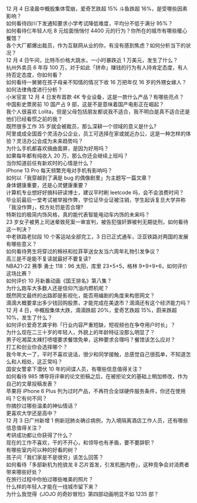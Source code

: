 12 月 4 日凌晨中概股集体雪崩，爱奇艺跌超 15% 斗鱼跌超 16%，是受哪些因素影响？  
如何看待四川下发通知要求小学考试降低难度，平均分不低于满分 95%？  
如何看待仨年轻人吃 8 元烩面悄悄付 4400 元的行为？你所在的城市有哪些暖心餐馆？  
各个大厂都爆出裁员，作为互联网从业的你，有没有感到焦虑？如何分析当下的状况？  
12 月 4 日午间，比特币价格大跳水，一小时暴跌近 1 万美元，发生了什么？  
杭州外卖员 6 年存 100 万，对于如此「拼命」赚钱的行为有人持肯定态度，有人持否定态度，你如何看？  
如何看待一舅舅在孩子母亲不知情的情况下收 16 万把年仅 16 岁的外甥女嫁人？如何法律角度进行分析？  
小米官宣 12 月 4 日发布首款 4K 专业设备，这是一款什么产品？有哪些亮点？  
中国影史票房前 10 国产占 9 部，这是不是意味着国产电影正在崛起？  
我个人很喜欢 Lolita，但是父母包括朋友都说我不适合，我不明白是真不适合还是他们已经看惯之前的我？  
既然很多工作 35 岁就会被裁员，那么深耕一个领域的意义是什么?  
阿里或成全国首个灵活办公企业，员工可选择在家或就近办公，这是一种怎样的体验？灵活办公会成为未来趋势吗？  
为什么手机都喜欢搞曲面屏，是因为好用吗？  
如果每年都有纯收入 20 万，那么你还会继续上班吗？  
当你知道前任有新欢时的心情是什么？  
iPhone 13 Pro 每天频繁充电对手机有影响吗？  
如何以「我穿越到了满是 bug 的偶像剧里」为主题写一篇文章？  
身体健康重要，还是心灵健康重要？  
计算机专业想好好搞科研读博士，建议平时刷 leetcode 吗，会不会浪费时间？  
毕业前最后一堂考试被举报作弊，学位证毕业证被注销，学生起诉复旦大学并称「我没作弊」，校方处罚是否合理?  
特斯拉的极简内饰风格，真的能代表智能电动车内饰的未来吗？  
23 岁女子被男上司迷晕致死案一审宣判，被告犯强奸罪被判无期徒刑，如何看待这一判决？  
中老铁路老挝段 10 个客运站全部完工，3 日已正式通车，泛亚铁路对两国的发展有哪些意义？  
如何看待男生将穿过的棉袄和拉菲草送女友当六周年礼物引发争议？  
高三是不是能不复读就最好不要复读?  
NBA21-22 赛季 勇士 118：96 太阳，库里 23+5+5，格林 9+9+9+6，如何评价这场比赛？  
如何评价 10 月新番动画《国王排名》第八集？  
为什么跑车大多数人还是信仰汽油内燃机呢？  
既然网文最终的出路即是影视化，能否用编剧的角度来构思网文？  
滴滴大概要拿出多少钱回购股票，才能完成在美退市？滴滴还有这个经济能力吗？  
12 月 4 日，中概股集体大跌，滴滴跌超 20%，爱奇艺跌超 15%，蔚来跌超 10%，发生了什么？  
如何评价爱奇艺龚宇称「行业内容严重短缺，短视频也在争夺用户时长」？  
为什么现在二三十岁的年轻人，外貌上的年龄特征没那么明显了？  
男子吃湘菜太辣打喷嚏要求餐馆免单，这种要求合理吗？餐馆该怎么应对？  
打工和创业你会选择哪个？  
我今年大一了，平时不喜欢说话，很少和同学接触，总感觉自己很孤单，不知道怎么和人相处，这正常吗？  
国安女警拿下潜伏 10 年的间谍人员，有哪些信息值得关注？  
如何看待 985 博导将评审的论文拒稿之后，在被拒论文的基础上稍加修改，作为自己的文章投稿发表？  
苹果将 iPhone 6 Plus 列为过时产品，不再符合全球硬件服务条件，你还在使用吗？它有何不同？  
你摘抄过哪些温柔的神仙情话？  
更喜欢大学还是高中？  
12 月 3 日广州新增 1 例新冠肺炎确诊病例，为入境隔离酒店工作人员，还有哪些信息值得关注？  
考研成功都让你获得了什么？  
现在的工作不喜欢，干的不开心，和领导也有矛盾，要不要辞职？  
有哪些室内可以种的好看的树？  
孩子问「我们家是不是很穷」该怎么回答？  
如何看待「多部新机为抢骁龙 8 芯片首发，引发机圈内卷」，这种竞争会对消费者带来哪些好处？  
在旅行过程中你拍过哪些唯美的照片？  
什么样的年轻人才能在一线城市留下来？  
为什么我觉得《JOJO 的奇妙冒险》第四部动画明显不如 1235 部？  
